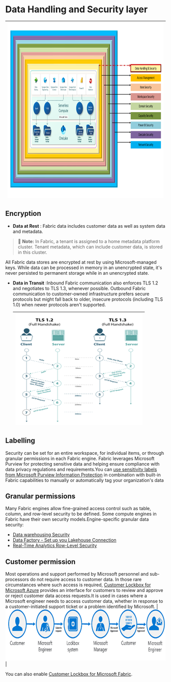 # Data Handling and Security layer

|<img src='/Assests/Security/Media/DataLayer.PNG' width='1000' height='550'>|
| ----------- | 

## Encryption

- **Data at Rest** : Fabric data includes customer data as well as system data and metadata.
> :memo: **Note:** In Fabric, a tenant is assigned to a home metadata platform cluster. Tenant metadata, which can include customer data, is stored in this cluster.

All Fabric data stores are encrypted at rest by using Microsoft-managed keys. While data can be processed in memory in an unencrypted state, it's never persisted to permanent storage while in an unencrypted state.

- **Data in Transit** :Inbound Fabric communication also enforces TLS 1.2 and negotiates to TLS 1.3, whenever possible. Outbound Fabric communication to customer-owned infrastructure prefers secure protocols but might fall back to older, insecure protocols (including TLS 1.0) when newer protocols aren't supported.

    |<img src='/Assests/Security/Media/TLSHandshake.PNG' width='400' height='350'>|
    | ----------- | 

## Labelling 
Security can be set for an entire workspace, for individual items, or through granular permissions in each Fabric engine. Fabric leverages Microsoft Purview for protecting sensitive data and helping ensure compliance with data privacy regulations and requirements.You can [use sensitivity labels from Microsoft Purview Information Protection](https://learn.microsoft.com/abric/get-started/apply-sensitivity-labels#apply-a-label) in combination with built-in Fabric capabilities to manually or automatically tag your organization's data

## Granular permissions
Many Fabric engines allow fine-grained access control such as table, column, and row-level security to be defined. Some compute engines in Fabric have their own security models.Engine-specific granular data security:

- [Data warehousing Security](https://learn.microsoft.com/fabric/data-warehouse/security)
- [Data Factory - Set up you Lakehouse Connection](https://learn.microsoft.com/fabric/data-factory/connector-lakehouse-overview)
- [Real-Time Analytics Row-Level Security](https://learn.microsoft.com/azure/data-explorer/kusto/management/row-level-security-policy)

## Customer permission

Most operations and support performed by Microsoft personnel and sub-processors do not require access to customer data. In those rare circumstances where such access is required, [Customer Lockbox for Microsoft Azure](https://learn.microsoft.com/training/modules/m365-compliance-insider-manage-customer-lockbox/) provides an interface for customers to review and approve or reject customer data access requests.It is used in cases where a Microsoft engineer needs to access customer data, whether in response to a customer-initiated support ticket or a problem identified by Microsoft.
 |<img src='/Assests/Security/Media/CustomerLockboxWorkflow.png' width='800' height='160'>|

You can also enable [Customer Lockbox for Microsoft Fabric](https://learn.microsoft.com/fabric/security/security-lockbox#enable-customer-lockbox-for-microsoft-fabric).
